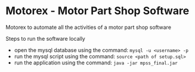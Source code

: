 # Motorex - Motor Part Shop Software
Motorex to automate all the activities of a motor part shop software


Steps to run the software locally
- open the mysql database using the command:
```mysql -u <username> -p```
- run the mysql script using the command:
```source <path of setup.sql>```
- run the application using the command:
```java -jar mpss_final.jar```

